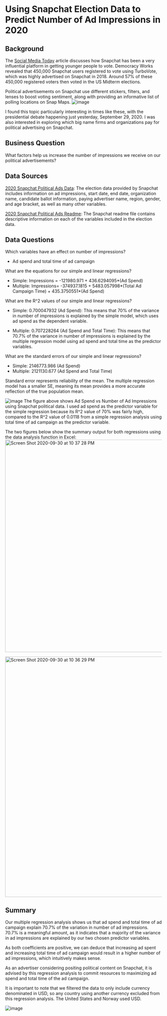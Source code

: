 # Using Snapchat Election Data to Predict Number of Ad Impressions in 2020
## Background
The [Social Media Today](https://www.socialmediatoday.com/news/data-shows-snapchat-is-highly-influential-in-getting-younger-people-to-vote/578020/) article discusses how Snapchat has been a very influential platform in getting younger people to vote. Democracy Works revealed that 450,000 Snapchat users registered to vote using TurboVote, which was highly advertised on Snapchat in 2018. Around 57% of these 450,000 registered voters then voted in the US Midterm elections.

Political advertisements on Snapchat use different stickers, filters, and lenses to boost voting sentiment, along with providing an informative list of polling locations on Snap Maps. 
![image](https://user-images.githubusercontent.com/70858878/94759057-e186ef00-036c-11eb-9258-0bb6158e0b4f.png)

I found this topic particularly interesting in times like these, with the presidential debate happening just yesterday, September 29, 2020. I was also interested in exploring which big name firms and organizations pay for political advertising on Snapchat. 

## Business Question
What factors help us increase the number of impressions we receive on our political advertisements? 

## Data Sources
[2020 Snapchat Political Ads Data](https://github.com/vickidecastro/using-snapchat-election-data-to-predict-ad-impressions/blob/master/PoliticalAds.csv): The election data provided by Snapchat includes information on ad impressions, start date, end date, organization name, candidate ballot information, paying advertiser name, region, gender, and age bracket, as well as many other variables. 

[2020 Snapchat Political Ads Readme](https://github.com/vickidecastro/using-snapchat-election-data-to-predict-ad-impressions/blob/master/snapchat%20readme.xlsx): The Snapchat readme file contains descriptive information on each of the variables included in the election data. 

## Data Questions
Which variables have an effect on number of impressions? 
- Ad spend and total time of ad campaign

What are the equations for our simple and linear regressions? 
- Simple: Impressions = -121980.971 + 436.6294095*(Ad Spend)
- Multiple: Impressions= -374937.1815 + 5483.057998*(Total Ad Campaign Time) + 435.3750551*(Ad Spend)

What are the R^2 values of our simple and linear regressions? 
- Simple: 0.700047932 (Ad Spend): This means that 70% of the variance in number of impressions is explained by the simple model, which uses ad spend as the dependent variable. 

- Multiple: 0.707228264 (Ad Spend and Total Time): This means that 70.7% of the variance in number of impressions is explained by the multiple regression model using ad spend and total time as the predictor variables. 

What are the standard errors of our simple and linear regressions? 
- Simple: 2146773.986 (Ad Spend)
- Multiple: 2121130.677 (Ad Spend and Total Time)

Standard error represents reliability of the mean. The multiple regression model has a smaller SE, meaning its mean provides a more accurate reflection of the true population mean. 

![image](https://user-images.githubusercontent.com/70858878/94759000-bdc3a900-036c-11eb-8cf7-d18ea5531277.png)
The figure above shows Ad Spend vs Number of Ad Impressions using Snapchat political data. I used ad spend as the predictor variable for the simple regression because its R^2 value of 70% was fairly high, compared to the R^2 value of 0.0118 from a simple regression analysis using total time of ad campaign as the predictor variable. 

The two figures below show the summary output for both regressions using the data analysis function in Excel:
<img width="683" alt="Screen Shot 2020-09-30 at 10 37 28 PM" src="https://user-images.githubusercontent.com/70858878/94759301-8a354e80-036d-11eb-932e-2a7904f9fd20.png">

<img width="773" alt="Screen Shot 2020-09-30 at 10 36 29 PM" src="https://user-images.githubusercontent.com/70858878/94759270-696cf900-036d-11eb-9a8c-84be99b74043.png">

## Summary
Our multiple regression analysis shows us that ad spend and total time of ad campaign explain 70.7% of the variation in number of ad impressions. 70.7% is a meaningful amount, as it indicates that a majority of the variance in ad impressions are explained by our two chosen predictor variables. 

As both coefficients are positive, we can deduce that increasing ad spent and increasing total time of ad campaign would result in a higher number of ad impressions, which intuitively makes sense. 

As an advertiser considering positing political content on Snapchat, it is advised by this regression analysis to commit resources to maximizing ad spend and total time of the ad campaign. 

It is important to note that we filtered the data to only include currency denominated in USD, so any country using another currency excluded from this regression analysis. The United States and Norway used USD. 


![image](https://user-images.githubusercontent.com/70858878/94759446-eac48b80-036d-11eb-89d7-159d34aa1998.png)
